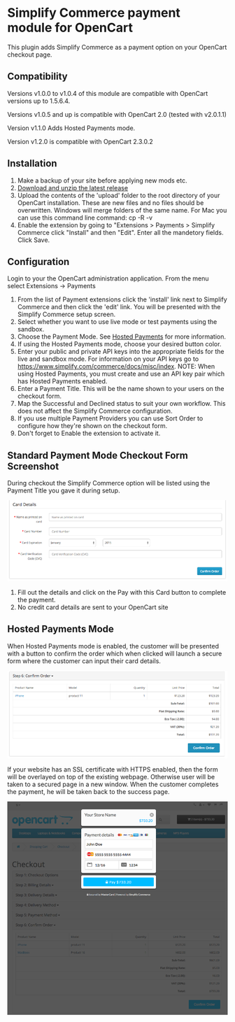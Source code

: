 
# Simplify Commerce payment module for OpenCart

This plugin adds Simplify Commerce as a payment option on your OpenCart checkout page.

## Compatibility
Versions v1.0.0 to v1.0.4 of this module are compatible with OpenCart versions up to 1.5.6.4.

Versions v1.0.5 and up is compatible with OpenCart 2.0 (tested with v2.0.1.1)

Version v1.1.0 Adds Hosted Payments mode.

Version v1.2.0 is compatible with OpenCart 2.3.0.2

## Installation
1. Make a backup of your site before applying new mods etc. 
2. [Download and unzip the latest release](https://github.com/simplifycom/simplify-opencart-module/releases/latest)
3. Upload the contents of the 'upload' folder to the root directory of your OpenCart installation. These are new files and no files should be overwritten.  Windows will merge folders of the same name.  For Mac you can use this command line command: cp -R -v
4. Enable the extension by going to "Extensions > Payments > Simplify Commerce click "Install" and then "Edit". Enter all the mandetory fields. Click Save.

## Configuration

Login to your the OpenCart administration application. From the menu select Extensions -> Payments

1. From the list of Payment extensions click the 'install' link next to Simplify Commerce and then click the 'edit' link. You will be presented with the Simplify Commerce setup screen.
2. Select whether you want to use live mode or test payments using the sandbox.
3. Choose the Payment Mode. See [Hosted Payments](https://www.simplify.com/commerce/docs/tools/hosted-payments) for more information.
4. If using the Hosted Payments mode, choose your desired button color.
5. Enter your public and private API keys into the appropriate fields for the live and sandbox mode. For information on your API keys go to https://www.simplify.com/commerce/docs/misc/index. NOTE: When using Hosted Payments, you must create and use an API key pair which has Hosted Payments enabled.
6. Enter a Payment Title. This will be the name shown to your users on the checkout form.
7. Map the Successful and Declined status to suit your own workflow. This does not affect the Simplify Commerce configuration.
8. If you use multiple Payment Providers you can use Sort Order to configure how they're shown on the checkout form.
9. Don't forget to Enable the extension to activate it.

## Standard Payment Mode Checkout Form Screenshot

During checkout the Simplify Commerce option will be listed using the Payment Title you gave it during setup.

![Simplify OpenCart Settings](extensions_opencart_pay.png "Simplify OpenCart Settings")

1. Fill out the details and click on the Pay with this Card button to complete the payment.
2. No credit card details are sent to your OpenCart site

## Hosted Payments Mode
When Hosted Payments mode is enabled, the customer will be presented with a button to confirm the order which when clicked will launch a secure form where the customer can input their card details.

![Hosted Payments Button](hp1.png "Hosted Payments Button")

If your website has an SSL certificate with HTTPS enabled, then the form will be overlayed on top of the existing webpage. Otherwise user will be taken to a secured page in a new window. When the customer completes the payment, he will be taken back to the success page.

![Hosted Payments Checkout View](hp2.png "Hosted Payments Checkout View")

